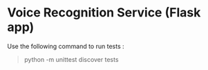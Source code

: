 # Voice Recognition Service (Flask app)

Use the following command to run tests :

> python -m unittest discover tests

